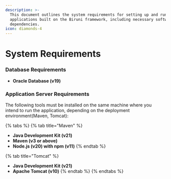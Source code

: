 ```yaml
---
description: >-
  This document outlines the system requirements for setting up and running
  applications built on the Biruni framework, including necessary software
  dependencies.
icon: diamonds-4
---
```


# System Requirements

### Database Requirements

* **Oracle Database (v19)**

### Application Server Requirements

The following tools must be installed on the same machine where you intend to run the application, depending on the deployment environment(Maven, Tomcat):

{% tabs %}
{% tab title="Maven" %}
* **Java Development Kit (v21)**
* **Maven (v3 or above)**
* **Node.js (v20) with npm (v11)**
{% endtab %}

{% tab title="Tomcat" %}
* **Java Development Kit (v21)**
* **Apache Tomcat (v10)**
{% endtab %}
{% endtabs %}
